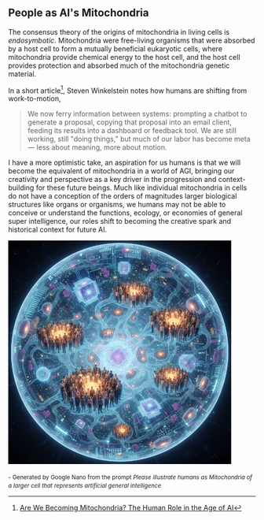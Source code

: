 <h2><i class="bi-battery-charging"></i> People as AI's Mitochondria</h2> 

The consensus theory of the origins of mitochondria in living cells is *endosymbotic*.
Mitochondria were free-living organisms that were absorbed by a host cell to form 
a mutually beneficial eukaryotic cells, where mitochondria provide chemical energy to the host
cell, and the host cell provides protection and absorbed much of the mitochondria genetic
material.   

In a short article[^MITO_HUMANS], Steven Winkelstein notes how humans
are shifting from work-to-motion,

<blockquote class="blockquote">
  <p>
    We now ferry information between systems: prompting a chatbot to generate a proposal, 
    copying that proposal into an email client, feeding its results into a dashboard or feedback tool. 
    We are still working, still "doing things," but much of our labor has become meta — less about meaning, 
    more about motion.
  </p>
</blockquote>

I have a more optimistic take, an aspiration for us humans is that we will become the equivalent of mitochondria 
in a world of AGI, bringing our creativity and perspective as a key driver in the progression and context-building
for these future beings. Much like individual mitochondria in cells do not have a conception of the orders
of magnitudes larger biological structures like organs or organisms, we humans may not  be able to conceive 
or understand the functions, ecology, or economies of general super intelligence, our roles shift to becoming
the creative spark and historical context for future AI. 

<div class="card">
  <img src="static/img/nano-banana-humans-as-mitochondria.jpg" style="width: 90%" class="card-img-top" 
  alt="AI Generated Image of Humans as Mitochondria">
  <div class="card-body">
    <p class="card-text">
      <small class="text-muted">
  - Generated by Google Nano from the prompt <em>Please illustrate humans as Mitochondria of a larger cell that represents artificial general intelligence</em>
      </small>
    </p>
  </div>
</div>

[^ORIGIN]: [The origin of mitochondria and chloroplasts](https://www.nature.com/scitable/content/the-origin-of-mitochondria-and-chloroplasts-14747702/)
[^MITO_HUMANS]: [Are We Becoming Mitochondria? The Human Role in the Age of AI](https://www.linkedin.com/posts/stevenwinkelstein_are-we-becoming-mitochondria-the-human-role-activity-7336834470819311618-ptZS/)
